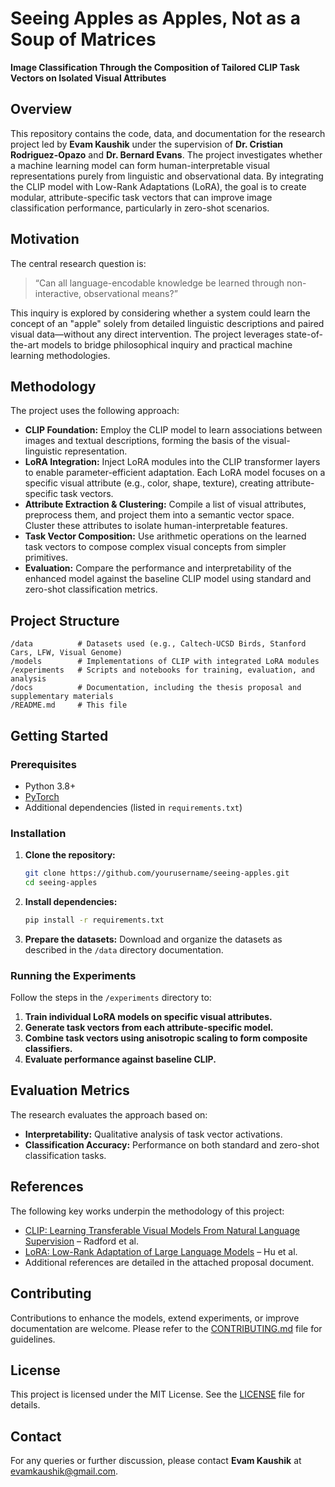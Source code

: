 # Seeing Apples as Apples, Not as a Soup of Matrices

**Image Classification Through the Composition of Tailored CLIP Task Vectors on Isolated Visual Attributes**

## Overview

This repository contains the code, data, and documentation for the research project led by **Evam Kaushik** under the supervision of **Dr. Cristian Rodriguez-Opazo** and **Dr. Bernard Evans**. The project investigates whether a machine learning model can form human-interpretable visual representations purely from linguistic and observational data. By integrating the CLIP model with Low-Rank Adaptations (LoRA), the goal is to create modular, attribute-specific task vectors that can improve image classification performance, particularly in zero-shot scenarios.

## Motivation

The central research question is: 

> “Can all language-encodable knowledge be learned through non-interactive, observational means?”

This inquiry is explored by considering whether a system could learn the concept of an "apple" solely from detailed linguistic descriptions and paired visual data—without any direct intervention. The project leverages state-of-the-art models to bridge philosophical inquiry and practical machine learning methodologies.

## Methodology

The project uses the following approach:

- **CLIP Foundation:** Employ the CLIP model to learn associations between images and textual descriptions, forming the basis of the visual-linguistic representation.
- **LoRA Integration:** Inject LoRA modules into the CLIP transformer layers to enable parameter-efficient adaptation. Each LoRA model focuses on a specific visual attribute (e.g., color, shape, texture), creating attribute-specific task vectors.
- **Attribute Extraction & Clustering:** Compile a list of visual attributes, preprocess them, and project them into a semantic vector space. Cluster these attributes to isolate human-interpretable features.
- **Task Vector Composition:** Use arithmetic operations on the learned task vectors to compose complex visual concepts from simpler primitives.
- **Evaluation:** Compare the performance and interpretability of the enhanced model against the baseline CLIP model using standard and zero-shot classification metrics.

## Project Structure

```
/data          # Datasets used (e.g., Caltech-UCSD Birds, Stanford Cars, LFW, Visual Genome)
/models        # Implementations of CLIP with integrated LoRA modules
/experiments   # Scripts and notebooks for training, evaluation, and analysis
/docs          # Documentation, including the thesis proposal and supplementary materials
/README.md     # This file
```

## Getting Started

### Prerequisites

- Python 3.8+
- [PyTorch](https://pytorch.org/)
- Additional dependencies (listed in `requirements.txt`)

### Installation

1. **Clone the repository:**
   ```bash
   git clone https://github.com/yourusername/seeing-apples.git
   cd seeing-apples
   ```

2. **Install dependencies:**
   ```bash
   pip install -r requirements.txt
   ```

3. **Prepare the datasets:**
   Download and organize the datasets as described in the `/data` directory documentation.

### Running the Experiments

Follow the steps in the `/experiments` directory to:
1. **Train individual LoRA models on specific visual attributes.**
2. **Generate task vectors from each attribute-specific model.**
3. **Combine task vectors using anisotropic scaling to form composite classifiers.**
4. **Evaluate performance against baseline CLIP.**

## Evaluation Metrics

The research evaluates the approach based on:
- **Interpretability:** Qualitative analysis of task vector activations.
- **Classification Accuracy:** Performance on both standard and zero-shot classification tasks.

## References

The following key works underpin the methodology of this project:
- [CLIP: Learning Transferable Visual Models From Natural Language Supervision](https://arxiv.org/abs/2103.00020) – Radford et al.
- [LoRA: Low-Rank Adaptation of Large Language Models](https://arxiv.org/abs/2106.09685) – Hu et al.
- Additional references are detailed in the attached proposal document.

## Contributing

Contributions to enhance the models, extend experiments, or improve documentation are welcome. Please refer to the [CONTRIBUTING.md](CONTRIBUTING.md) file for guidelines.

## License

This project is licensed under the MIT License. See the [LICENSE](LICENSE) file for details.

## Contact

For any queries or further discussion, please contact **Evam Kaushik** at [evamkaushik@gmail.com](mailto:evamkaushik@gmail.com).
